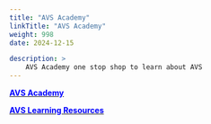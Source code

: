 ```yaml
---
title: "AVS Academy"
linkTitle: "AVS Academy"
weight: 998
date: 2024-12-15

description: >
    AVS Academy one stop shop to learn about AVS
---
```


[<span style="color:blue">**AVS Academy**</span>](https://aka.ms/avsacademy)

[<span style="color:blue">**AVS Learning Resources**</span>](https://aka.ms/AVSLearningResources)



